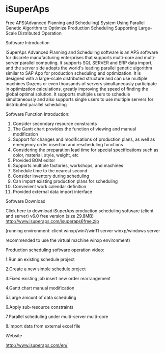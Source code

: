# iSuperAps

Free APS(Advanced Planning and Scheduling) System Using Parallel Genetic Algorithm to Optimize Production Scheduling  Supporting Large-Scale Distributed Operation

Software Introduction

ISuperAps Advanced Planning and Scheduling software is an APS software for discrete manufacturing enterprises that supports multi-core and multi-server parallel computing. It supports SQL SERVER and ERP data import, and the server side adopts the world's leading parallel genetic algorithm similar to SAP Apo for production scheduling and optimization. It is designed with a large-scale distributed structure and can use multiple machines Dozens or even thousands of servers simultaneously participate in optimization calculations, greatly improving the speed of finding the global optimal solution. It supports multiple users to schedule simultaneously and also supports single users to use multiple servers for distributed parallel scheduling

Software Function Introduction:

1. Consider secondary resource constraints
2. The Gantt chart provides the function of viewing and manual modification
3. Support for changes and modifications of production plans, as well as emergency order insertion and rescheduling functions
4. Considering the preparation lead time for special specifications such as color, material, style, weight, etc
5. Provided BOM editor
6. Supports multiple factories, workshops, and machines
7. Schedule time to the nearest second
8. Consider inventory during scheduling
9. Can import existing production plans for scheduling
10. Convenient work calendar definition
11. Provided external data import interface

Software Download

Click here to download iSuperAps production scheduling software (client and server) v6.0 free version (size 29.8MB)
http://www.isuperaps.com/isuperaps6free.zip

(running environment: client winxp/win7/win11 server winxp/windows server 

recommended to use the virtual machine winxp environment)

Production scheduling software operation video:

1.Run an existing schedule project

2.Create a new simple schedule project

3.Fixed existing job insert new order rearrangement

4.Gantt chart manual modification

5.Large amount of data scheduling

6.Apply sub-resource constraints

7.Parallel scheduling under multi-server multi-core

8.Import data from external excel file

Website

http://www.isuperaps.com/en/



